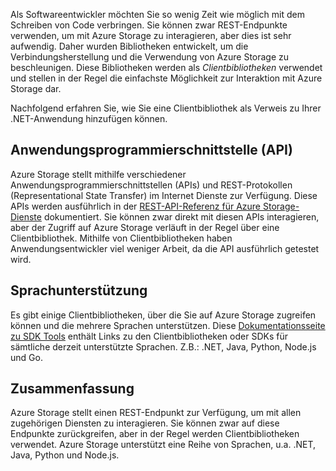Als Softwareentwickler möchten Sie so wenig Zeit wie möglich mit dem Schreiben von Code verbringen. Sie können zwar REST-Endpunkte verwenden, um mit Azure Storage zu interagieren, aber dies ist sehr aufwendig. Daher wurden Bibliotheken entwickelt, um die Verbindungsherstellung und die Verwendung von Azure Storage zu beschleunigen. Diese Bibliotheken werden als *Clientbibliotheken* verwendet und stellen in der Regel die einfachste Möglichkeit zur Interaktion mit Azure Storage dar. 

Nachfolgend erfahren Sie, wie Sie eine Clientbibliothek als Verweis zu Ihrer .NET-Anwendung hinzufügen können.

## <a name="application-programming-interface-api"></a>Anwendungsprogrammierschnittstelle (API)

Azure Storage stellt mithilfe verschiedener Anwendungsprogrammierschnittstellen (APIs) und REST-Protokollen (Representational State Transfer) im Internet Dienste zur Verfügung. Diese APIs werden ausführlich in der [REST-API-Referenz für Azure Storage-Dienste](https://docs.microsoft.com/en-us/rest/api/storageservices/) dokumentiert. Sie können zwar direkt mit diesen APIs interagieren, aber der Zugriff auf Azure Storage verläuft in der Regel über eine Clientbibliothek. Mithilfe von Clientbibliotheken haben Anwendungsentwickler viel weniger Arbeit, da die API ausführlich getestet wird.

## <a name="language-support"></a>Sprachunterstützung

Es gibt einige Clientbibliotheken, über die Sie auf Azure Storage zugreifen können und die mehrere Sprachen unterstützen. Diese [Dokumentationsseite zu SDK Tools](https://docs.microsoft.com/en-us/azure/#pivot=sdkstools) enthält Links zu den Clientbibliotheken oder SDKs für sämtliche derzeit unterstützte Sprachen. Z.B.: .NET, Java, Python, Node.js und Go.

## <a name="summary"></a>Zusammenfassung

Azure Storage stellt einen REST-Endpunkt zur Verfügung, um mit allen zugehörigen Diensten zu interagieren. Sie können zwar auf diese Endpunkte zurückgreifen, aber in der Regel werden Clientbibliotheken verwendet. Azure Storage unterstützt eine Reihe von Sprachen, u.a. .NET, Java, Python und Node.js.


